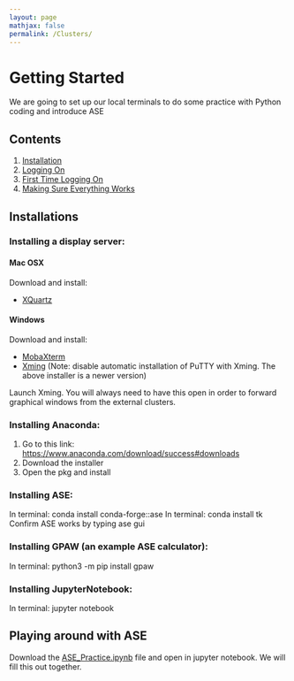 ```yaml
---
layout: page
mathjax: false 
permalink: /Clusters/
---
```


# Getting Started
We are going to set up our local terminals to do some practice with Python coding and introduce ASE

## Contents
1. [Installation](#installation)
2. [Logging On](#logging)
3. [First Time Logging On](#first-time)
4. [Making Sure Everything Works](#testing)

<a name='installation'></a>

## Installations
### Installing a display server:
#### Mac OSX
Download and install:

* [XQuartz](http://www.xquartz.org/)

#### Windows

Download and install:

* [MobaXterm](https://mobaxterm.mobatek.net/download.html)
* [Xming](http://sourceforge.net/projects/xming/) (Note: disable automatic installation of PuTTY with Xming. The above installer is a newer version)

Launch Xming. You will always need to have this open in order to forward graphical windows from the external clusters.

### Installing Anaconda:
1. Go to this link: https://www.anaconda.com/download/success#downloads
2. Download the installer
3. Open the pkg and install

### Installing ASE:
In terminal: conda install conda-forge::ase
In terminal: conda install tk
Confirm ASE works by typing ase gui

### Installing GPAW (an example ASE calculator):
In terminal: python3 -m pip install gpaw

### Installing JupyterNotebook:
In terminal: jupyter notebook

<a name='logging'></a>

## Playing around with ASE
Download the [ASE_Practice.ipynb](https://github.com/UPennCBE544/CBE5440-2024/blob/main/ASE_Practice-Empty.ipynb) file and open in jupyter notebook. We will fill this out together.
 


